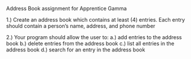 Address Book assignment for Apprentice Gamma

1.) Create an address book which contains at least (4) entries. Each entry should contain a person’s name, address, and phone number

2.) Your program should allow the user to: a.) add entries to the address book b.) delete entries from the address book c.) list all entries in the address book d.) search for an entry in the address book
